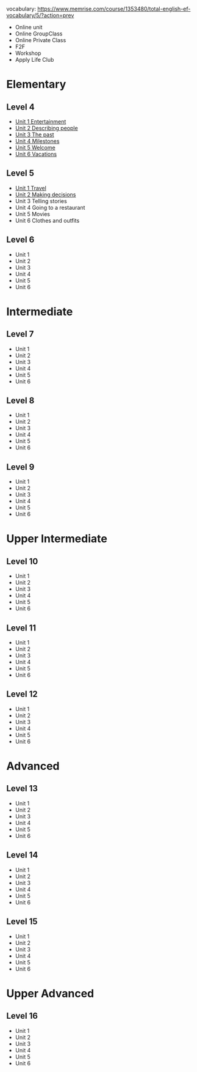 vocabulary: https://www.memrise.com/course/1353480/total-english-ef-vocabulary/5/?action=prev
* Online unit
* Online GroupClass
* Online Private Class
* F2F
* Workshop
* Apply Life Club

# Elementary

## Level 4
* [Unit 1 Entertainment](https://github.com/MingxiaGuo/English/blob/master/EF/4-1_Entertainment.md)
* [Unit 2 Describing people](https://github.com/MingxiaGuo/English/blob/master/EF/4-2_Describing%20people.md)
* [Unit 3 The past](https://github.com/MingxiaGuo/English/blob/master/EF/4-3_The%20Past.md)
* [Unit 4 Milestones](https://github.com/MingxiaGuo/English/blob/master/EF/4-4_Milestones.md)
* [Unit 5 Welcome](https://github.com/MingxiaGuo/English/blob/master/EF/4-4_Welcome.md.md)
* [Unit 6 Vacations](https://github.com/MingxiaGuo/English/blob/master/EF/4-6_Vacations.md)
  
## Level 5
* [Unit 1 Travel](https://github.com/MingxiaGuo/English/blob/master/EF/5-1_Travel.md)
* [Unit 2 Making decisions](https://github.com/MingxiaGuo/English/blob/master/EF/5-2_Making%20decisions.md)
* Unit 3 Telling stories
* Unit 4 Going to a restaurant
* Unit 5 Movies
* Unit 6 Clothes and outfits

## Level 6
* Unit 1
* Unit 2
* Unit 3
* Unit 4
* Unit 5
* Unit 6

# Intermediate
## Level 7
* Unit 1
* Unit 2
* Unit 3
* Unit 4
* Unit 5
* Unit 6
## Level 8
* Unit 1
* Unit 2
* Unit 3
* Unit 4
* Unit 5
* Unit 6
## Level 9
* Unit 1
* Unit 2
* Unit 3
* Unit 4
* Unit 5
* Unit 6



# Upper Intermediate
## Level 10
* Unit 1
* Unit 2
* Unit 3
* Unit 4
* Unit 5
* Unit 6
## Level 11
* Unit 1
* Unit 2
* Unit 3
* Unit 4
* Unit 5
* Unit 6
## Level 12
* Unit 1
* Unit 2
* Unit 3
* Unit 4
* Unit 5
* Unit 6

# Advanced
## Level 13
* Unit 1
* Unit 2
* Unit 3
* Unit 4
* Unit 5
* Unit 6
## Level 14
* Unit 1
* Unit 2
* Unit 3
* Unit 4
* Unit 5
* Unit 6
## Level 15
* Unit 1
* Unit 2
* Unit 3
* Unit 4
* Unit 5
* Unit 6

# Upper Advanced
## Level 16
* Unit 1
* Unit 2
* Unit 3
* Unit 4
* Unit 5
* Unit 6
